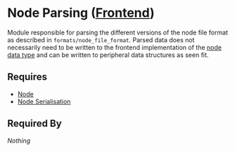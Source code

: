 # Node Parsing ([Frontend](../frontend.md))

Module responsible for parsing the different versions of the node file format as described in `formats/node_file_format`. Parsed data does not necessarily need to be written to the frontend implementation of the [node data type](../renderables/nodes/node.md) and can be written to peripheral data structures as seen fit.

## Requires

- [Node](../renderables/nodes/node.md)
- [Node Serialisation](./serialisation.md)

## Required By

*Nothing*
